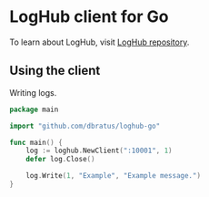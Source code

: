 # LogHub client for Go

To learn about LogHub, visit [LogHub repository](https://github.com/dbratus/loghub).

## Using the client

Writing logs.

```Go
package main

import "github.com/dbratus/loghub-go"

func main() {
	log := loghub.NewClient(":10001", 1)
	defer log.Close()

	log.Write(1, "Example", "Example message.")
}
```